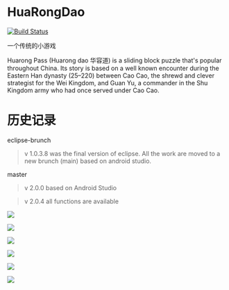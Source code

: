 # HuaRongDao

[![Build Status](https://travis-ci.org/whywhom/HuaRongDao.svg?branch=master)](https://travis-ci.org/whywhom/HuaRongDao)

一个传统的小游戏

Huarong Pass (Huarong dao 华容道) is a sliding block puzzle that's popular throughout China. Its story is based on a well known encounter during the Eastern Han dynasty (25–220) between Cao Cao, the shrewd and clever strategist for the Wei Kingdom, and Guan Yu, a commander in the Shu Kingdom army who had once served under Cao Cao.

# 历史记录

eclipse-brunch

>v 1.0.3.8 was the final version of eclipse. All the work are moved to a new brunch (main) based on android studio.

master

>v 2.0.0 based on Android Studio

>v 2.0.4 all functions are available

![](/screenshot/01.png)

![](/screenshot/02.png)

![](/screenshot/03.png)

![](/screenshot/04.png)

![](/screenshot/05.png)

![](/screenshot/06.png)
